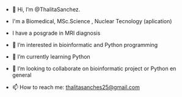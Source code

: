 - 👋 Hi, I’m @ThalitaSanchez.
- I'm a Biomedical, MSc.Science , Nuclear Tecnology (aplication)
- I have a posgrade in MRI diagnosis

- 👀 I’m interested in bioinformatic and Python programming
- 🌱 I’m currently learning Python
- 💞️ I’m looking to collaborate on bioinformatic project or Python en general
- 📫 How to reach me: thalitasanches25@gmail.com

<!---
ThalitaSanchez/ThalitaSanchez is a ✨ special ✨ repository because its `README.md` (this file) appears on your GitHub profile.
You can click the Preview link to take a look at your changes.
--->
